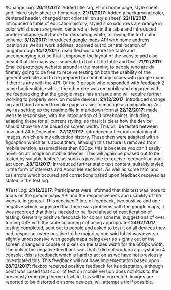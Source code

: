#Change Log:
**20/11/2017**: Added title tag, H1 on home page, style sheet and linked style sheet to homepage.
**21/11/2017**: Added a background color, centered header, changed text color (all on style sheet)
**22/11/2017**: Introduced a table of education history, styled it so odd rows are orange in color whilst even are green, centered all text in the table and introduced border-collapse,with these borders being white, following the text color scheme.
**3/12/2017**: Introduced google maps API with home address location as well as work address, zoomed out to central location of loughborough
**14/12/2017**: used flexbox to store the table and accompanying text so that it improved the layout of the website and also meant that the maps was seperate to that of the table and text.
**21/12/2017**: Emailed prototype website around in the morning to people who are de  finetely going to be free to receive testing on both the usability of the general website and to be prepared to combat any issues with google maps if there is any with the API. Of the 3 people who responded with feedback 2 came back suitable whilst the other one was on mobile and engaged with me feedbacking that the google maps has an issue and will require further working to properly work on mobile devices.
**21/12/2017**: Introduced change log and tidied around to make pages easier to manage as going along. As well as setting up the readme file in markdown format
**22/12/2017**: made website responsive, with the introduction of 3 breakpoints, including adapting these for all current styling, so that it is clear how the device should show the site based on screen width. This will be tested between now and 24th December.
**27/12/2017**: introduced a flexbox containing 4 images, which are my education history. These then were adapted with a figcaption which tells about them, although this feature is removed from mobile version, assumed less than 600px, this is because you can't easily hover on an image on mobile devices. This will again be phased out to be tested by suitable testee's as soon as possible to receive feedback on and act upon.
**28/12/2017**: Introduced further static text content, suitably styled, in the form of interests and About Me sections. As well as some html and css errors which occured and corrections based upon feedback received as stated in the test log.




#Test Log:
**21/12/2017**: Participants were informed that this test was more to focus on the google maps API and the responsiveness and usability of the website in general. This received 3 lots of feedback, two positive and one negative which suggested that there was problems with the google maps, it was recorded that this is needed to be fixed ahead of next iteration of testing. Generally positive feedback for colour scheme, suggestions of over forcing CSS with the table colouring not being appropriate?
**24/12/2017**: testing completed, sent out to people and asked to test it on all devices they had, responses were positive to the majority, one said tablet was ever so slightly unresponsive with googlemaps being ever so slightly out of the screen, changed a couple of pixels on the tables width for the 600px width. The only other negative feedback was that it did not work on a playstation 4 console, this is feedback which is hard to act on as we have not previously investigated this. This feedback will not have implementation based upon.
**28/12/2017**: flexbox received positive feedback for its adaptation, although point was raised that color of text on mobile version does not stick to the previously emerging theme of white, this will be corrected. Images are reported to be distorted on some devices, will attempt a fix if possible.
